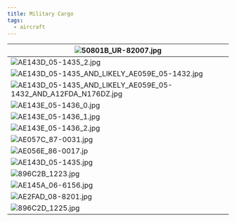 ```yaml
---
title: Military Cargo
tags:
  - aircraft
---
```



| ![50801B_UR-82007.jpg](/aircraft/military_cargo/50801B_UR-82007.jpg)                                                                                       |
| ---------------------------------------------------------------------------------------------------------------------------------------------------------- |
| ![AE143D_05-1435_2.jpg](/aircraft/military_cargo/AE143D_05-1435_2.jpg)                                                                                     |
| ![AE143D_05-1435_AND_LIKELY_AE059E_05-1432.jpg](/aircraft/military_cargo/AE143D_05-1435_AND_LIKELY_AE059E_05-1432.jpg)                                     |
| ![AE143D_05-1435_AND_LIKELY_AE059E_05-1432_AND_A12FDA_N176DZ.jpg](/aircraft/military_cargo/AE143D_05-1435_AND_LIKELY_AE059E_05-1432_AND_A12FDA_N176DZ.jpg) |
| ![AE143E_05-1436_0.jpg](/aircraft/military_cargo/AE143E_05-1436_0.jpg)                                                                                     |
| ![AE143E_05-1436_1.jpg](/aircraft/military_cargo/AE143E_05-1436_1.jpg)                                                                                     |
| ![AE143E_05-1436_2.jpg](/aircraft/military_cargo/AE143E_05-1436_2.jpg)                                                                                     |
| ![AE057C_87-0031.jpg](/aircraft/military_cargo/AE057C_87-0031.jpg)                                                                                         |
| ![AE056E_86-0017.jp](/aircraft/military_cargo/AE056E_86-0017.jpg)                                                                                          |
| ![AE143D_05-1435.jpg](/aircraft/military_cargo/AE143D_05-1435.jpg)                                                                                         |
| ![896C2B_1223.jpg](/aircraft/military_cargo/896C2B_1223.jpg)                                                                                               |
| ![AE145A_06-6156.jpg](/aircraft/military_cargo/AE145A_06-6156.jpg)                                                                                         |
| ![AE2FAD_08-8201.jpg](/aircraft/military_cargo/AE2FAD_08-8201.jpg)                                                                                         |
| ![896C2D_1225.jpg](/aircraft/military_cargo/896C2D_1225.jpg)                                                                                               |


